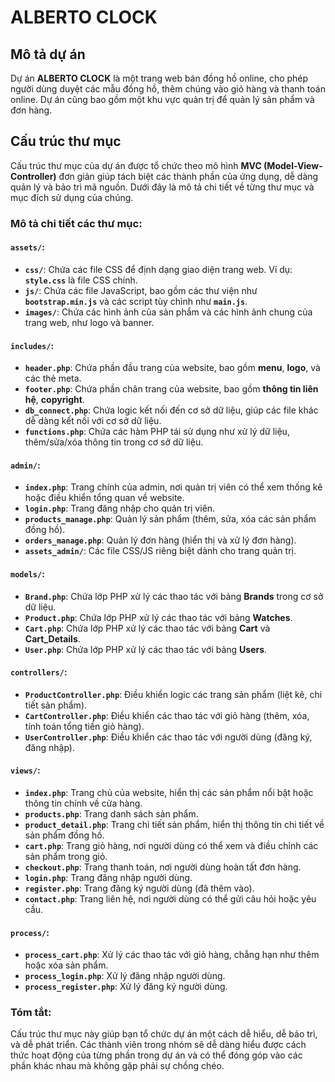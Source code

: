 # ALBERTO CLOCK

## Mô tả dự án

Dự án **ALBERTO CLOCK** là một trang web bán đồng hồ online, cho phép người dùng duyệt các mẫu đồng hồ, thêm chúng vào giỏ hàng và thanh toán online. Dự án cũng bao gồm một khu vực quản trị để quản lý sản phẩm và đơn hàng.

## Cấu trúc thư mục

Cấu trúc thư mục của dự án được tổ chức theo mô hình **MVC (Model-View-Controller)** đơn giản giúp tách biệt các thành phần của ứng dụng, dễ dàng quản lý và bảo trì mã nguồn. Dưới đây là mô tả chi tiết về từng thư mục và mục đích sử dụng của chúng.

### Mô tả chi tiết các thư mục:

#### **`assets/`**:

- **`css/`**: Chứa các file CSS để định dạng giao diện trang web. Ví dụ: **`style.css`** là file CSS chính.
- **`js/`**: Chứa các file JavaScript, bao gồm các thư viện như **`bootstrap.min.js`** và các script tùy chỉnh như **`main.js`**.
- **`images/`**: Chứa các hình ảnh của sản phẩm và các hình ảnh chung của trang web, như logo và banner.

#### **`includes/`**:

- **`header.php`**: Chứa phần đầu trang của website, bao gồm **menu**, **logo**, và các thẻ meta.
- **`footer.php`**: Chứa phần chân trang của website, bao gồm **thông tin liên hệ**, **copyright**.
- **`db_connect.php`**: Chứa logic kết nối đến cơ sở dữ liệu, giúp các file khác dễ dàng kết nối với cơ sở dữ liệu.
- **`functions.php`**: Chứa các hàm PHP tái sử dụng như xử lý dữ liệu, thêm/sửa/xóa thông tin trong cơ sở dữ liệu.

#### **`admin/`**:

- **`index.php`**: Trang chính của admin, nơi quản trị viên có thể xem thống kê hoặc điều khiển tổng quan về website.
- **`login.php`**: Trang đăng nhập cho quản trị viên.
- **`products_manage.php`**: Quản lý sản phẩm (thêm, sửa, xóa các sản phẩm đồng hồ).
- **`orders_manage.php`**: Quản lý đơn hàng (hiển thị và xử lý đơn hàng).
- **`assets_admin/`**: Các file CSS/JS riêng biệt dành cho trang quản trị.

#### **`models/`**:

- **`Brand.php`**: Chứa lớp PHP xử lý các thao tác với bảng **Brands** trong cơ sở dữ liệu.
- **`Product.php`**: Chứa lớp PHP xử lý các thao tác với bảng **Watches**.
- **`Cart.php`**: Chứa lớp PHP xử lý các thao tác với bảng **Cart** và **Cart_Details**.
- **`User.php`**: Chứa lớp PHP xử lý các thao tác với bảng **Users**.

#### **`controllers/`**:

- **`ProductController.php`**: Điều khiển logic các trang sản phẩm (liệt kê, chi tiết sản phẩm).
- **`CartController.php`**: Điều khiển các thao tác với giỏ hàng (thêm, xóa, tính toán tổng tiền giỏ hàng).
- **`UserController.php`**: Điều khiển các thao tác với người dùng (đăng ký, đăng nhập).

#### **`views/`**:

- **`index.php`**: Trang chủ của website, hiển thị các sản phẩm nổi bật hoặc thông tin chính về cửa hàng.
- **`products.php`**: Trang danh sách sản phẩm.
- **`product_detail.php`**: Trang chi tiết sản phẩm, hiển thị thông tin chi tiết về sản phẩm đồng hồ.
- **`cart.php`**: Trang giỏ hàng, nơi người dùng có thể xem và điều chỉnh các sản phẩm trong giỏ.
- **`checkout.php`**: Trang thanh toán, nơi người dùng hoàn tất đơn hàng.
- **`login.php`**: Trang đăng nhập người dùng.
- **`register.php`**: Trang đăng ký người dùng (đã thêm vào).
- **`contact.php`**: Trang liên hệ, nơi người dùng có thể gửi câu hỏi hoặc yêu cầu.

#### **`process/`**:

- **`process_cart.php`**: Xử lý các thao tác với giỏ hàng, chẳng hạn như thêm hoặc xóa sản phẩm.
- **`process_login.php`**: Xử lý đăng nhập người dùng.
- **`process_register.php`**: Xử lý đăng ký người dùng.

### Tóm tắt:

Cấu trúc thư mục này giúp bạn tổ chức dự án một cách dễ hiểu, dễ bảo trì, và dễ phát triển. Các thành viên trong nhóm sẽ dễ dàng hiểu được cách thức hoạt động của từng phần trong dự án và có thể đóng góp vào các phần khác nhau mà không gặp phải sự chồng chéo.
